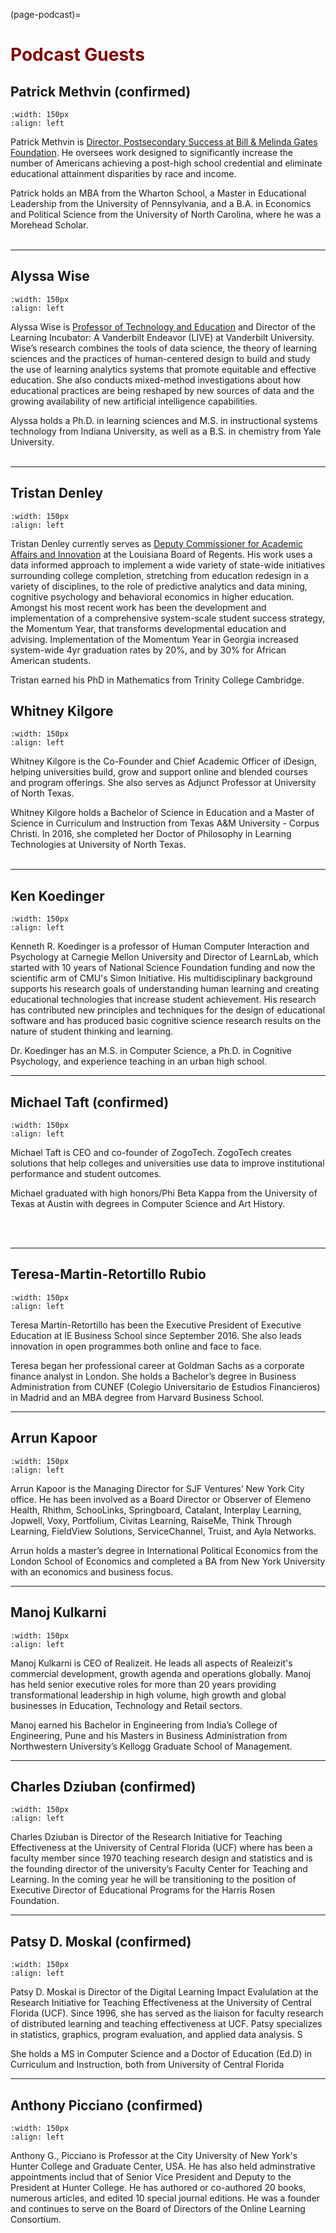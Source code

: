 (page-podcast)=

# <font color = "maroon"> Podcast Guests</font>

## Patrick Methvin (confirmed)

```{image} /images/patrickmethvin.jpg
:width: 150px
:align: left
```

Patrick Methvin is [Director, Postsecondary Success at Bill & Melinda Gates Foundation](https://www.gatesfoundation.org/about/leadership/patrick-methvin). He oversees work designed to significantly increase the number of Americans achieving a post-high school credential and eliminate educational attainment disparities by race and income. 

Patrick holds an MBA from the Wharton School, a Master in Educational Leadership from the University of Pennsylvania, and a B.A. in Economics and Political Science from the University of North Carolina, where he was a Morehead Scholar.
<br><br>
___

## Alyssa Wise

```{image} /images/alyssawise.jpg
:width: 150px
:align: left
```
Alyssa Wise is [Professor of Technology and Education](https://peabody.vanderbilt.edu/bio/?pid=alyssa-wise) and Director of the Learning Incubator: A Vanderbilt Endeavor (LIVE) at Vanderbilt University. Wise’s research combines the tools of data science, the theory of learning sciences and the practices of human-centered design to build and study the use of learning analytics systems that promote equitable and effective education. She also conducts mixed-method investigations about how educational practices are being reshaped by new sources of data and the growing availability of new artificial intelligence capabilities.

Alyssa holds a Ph.D. in learning sciences and M.S. in instructional systems technology from Indiana University, as well as a B.S. in chemistry from Yale University.
<br><br>

---

## Tristan Denley

```{image} /images/tristandenley.jpg
:width: 150px
:align: left
```

Tristan Denley currently serves as [Deputy Commissioner for Academic Affairs and Innovation](https://completecollege.org/person/tristan-denley/) at the Louisiana Board of Regents. His work uses a data informed approach to implement a wide variety of state-wide initiatives surrounding college completion, stretching from education redesign in a variety of disciplines, to the role of predictive analytics and data mining, cognitive psychology and behavioral economics in higher education. Amongst his most recent work has been the development and implementation of a comprehensive system-scale student success strategy, the Momentum Year, that transforms developmental education and advising. Implementation of the Momentum Year in Georgia increased system-wide 4yr graduation rates by 20%, and by 30% for African American students.

Tristan earned his PhD in Mathematics from Trinity College Cambridge. 

## Whitney Kilgore

```{image} /images/whitneykilgore.jpg
:width: 150px
:align: left
```

Whitney Kilgore is the Co-Founder and Chief Academic Officer of iDesign, helping universities build, grow and support online and blended courses and program offerings. She also serves as Adjunct Professor at University of North Texas. 

Whitney Kilgore holds a Bachelor of Science in Education and a Master of Science in Curriculum and Instruction from Texas A&M University - Corpus Christi. In 2016, she completed her Doctor of Philosophy in Learning Technologies at University of North Texas.
<br><br>
___

## Ken Koedinger

```{image} /images/kenkoedinger.jpg
:width: 150px
:align: left
```
Kenneth R. Koedinger is a professor of Human Computer Interaction and Psychology at Carnegie Mellon University and Director of LearnLab, which started with 10 years of National Science Foundation funding and now the scientific arm of CMU's Simon Initiative. His multidisciplinary background supports his research goals of understanding human learning and creating educational technologies that increase student achievement. His research has contributed new principles and techniques for the design of educational software and has produced basic cognitive science research results on the nature of student thinking and learning.

Dr. Koedinger has an M.S. in Computer Science, a Ph.D. in Cognitive Psychology, and experience teaching in an urban high school.

---

## Michael Taft (confirmed)

```{image} /images/michaeltaft.jpg
:width: 150px
:align: left
```

Michael Taft is CEO and co-founder of ZogoTech. ZogoTech creates solutions that help colleges and universities use data to improve institutional performance and student outcomes. 

Michael graduated with high honors/Phi Beta Kappa from the University of Texas at Austin with degrees in Computer Science and Art History.

<br><br>

---

## Teresa-Martin-Retortillo Rubio

```{image} /images/martinretortillo.jpg
:width: 150px
:align: left
```

Teresa Martín-Retortillo has been the Executive President of Executive Education at IE Business School since September 2016. She also leads innovation in open programmes both online and face to face.

Teresa began her professional career at Goldman Sachs as a corporate finance analyst in London. She holds a Bachelor’s degree in Business Administration from CUNEF (Colegio Universitario de Estudios Financieros) in Madrid and an MBA degree from Harvard Business School.

---
## Arrun Kapoor

```{image} /images/arrunkapoor.png
:width: 150px
:align: left
```

Arrun Kapoor is the Managing Director for SJF Ventures’ New York City office.  He has been involved as a Board Director or Observer of Elemeno Health, Rhithm, SchooLinks, Springboard, Catalant, Interplay Learning, Jopwell, Voxy, Portfolium, Civitas Learning, RaiseMe, Think Through Learning, FieldView Solutions, ServiceChannel, Truist, and Ayla Networks. 

Arrun holds a master’s degree in International Political Economics from the London School of Economics and completed a BA from New York University with an economics and business focus.

---

## Manoj Kulkarni

```{image} /images/manojkulkarni.jpg
:width: 150px
:align: left
```
Manoj Kulkarni is CEO of Realizeit. He leads all aspects of Realeizit's commercial development, growth agenda and operations globally. Manoj has held senior executive roles for more than 20 years providing transformational leadership in high volume, high growth and global businesses in Education, Technology and Retail sectors.

Manoj earned his Bachelor in Engineering from India’s College of Engineering, Pune and his Masters in Business Administration from Northwestern University’s Kellogg Graduate School of Management.

---

## Charles Dziuban (confirmed)

```{image} /images/charlesdziuban.jpg
:width: 150px
:align: left
```

Charles Dziuban is Director of the Research Initiative for Teaching Effectiveness at the University of Central Florida (UCF) where has been a faculty member since 1970 teaching research design and statistics and is the founding director of the university’s Faculty Center for Teaching and Learning. In the coming year he will be transitioning to the position of Executive Director of Educational Programs for the Harris Rosen Foundation.

---

## Patsy D. Moskal (confirmed)

```{image} /images/patsymoskal.png
:width: 150px
:align: left
```

Patsy D. Moskal is Director of the Digital Learning Impact Evalulation at the Research Initiative for Teaching Effectiveness at the University of Central Florida (UCF). Since 1996, she has served as the liaison for faculty research of distributed learning and teaching effectiveness at UCF. Patsy specializes in statistics, graphics, program evaluation, and applied data analysis. S

She holds a MS in Computer Science and a Doctor of Education (Ed.D) in Curriculum and Instruction, both from University of Central Florida

---

## Anthony Picciano (confirmed)

```{image} /images/anthonypicciano.jpg
:width: 150px
:align: left
```

Anthony G., Picciano is Professor at the City University of New York's Hunter College and Graduate Center, USA. He has also held adminstrative appointments includ that of Senior Vice President and Deputy to the President at Hunter College. He has authored or co-authored 20 books, numerous articles, and edited 10 special journal editions. He was a founder and continues to serve on the Board of Directors of the Online Learning Consortium.

